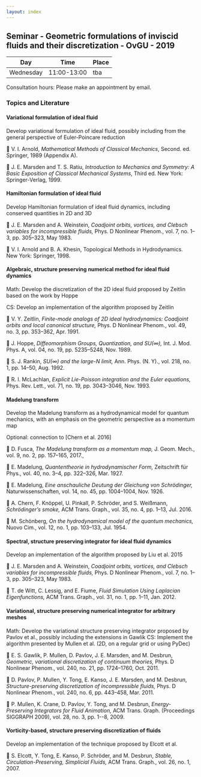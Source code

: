 ```yaml
---
layout: index
---
```


Seminar - Geometric formulations of inviscid fluids and their discretization - OvGU - 2019
-----


| Day | Time | Place |
| ------- | ------ | ------- |
| Wednesday | 11:00-13:00 | tba |

Consultation hours: Please make an appointment by email.



### Topics and Literature

#### Variational formulation of ideal fluid

Develop variational formulation of ideal fluid, possibly including from the general perspective of Euler-Poincare reduction
  
:memo: V. I. Arnold, *Mathematical Methods of Classical Mechanics*, Second. ed. Springer, 1989 (Appendix A).

:memo: J. E. Marsden and T. S. Ratiu, *Introduction to Mechanics and Symmetry: A Basic Exposition of Classical Mechanical Systems*, Third ed. New York: Springer-Verlag, 1999.


#### Hamiltonian formulation of ideal fluid

Develop Hamiltonian formulation of ideal fluid dynamics, including conserved quantities in 2D and 3D

:memo: J. E. Marsden and A. Weinstein, *Coadjoint orbits, vortices, and Clebsch variables for incompressible fluids,* Phys. D Nonlinear Phenom., vol. 7, no. 1–3, pp. 305–323, May 1983.

:memo: V. I. Arnold and B. A. Khesin, Topological Methods in Hydrodynamics. New York: Springer, 1998.


#### Algebraic, structure preserving numerical method for ideal fluid dynamics

Math: Develop the discretization of the 2D ideal fluid proposed by Zeitlin based on the work by Hoppe

CS: Develop an implementation of the algorithm proposed by Zeitlin

:memo: V. Y. Zeitlin, *Finite-mode analogs of 2D ideal hydrodynamics: Coadjoint orbits and local canonical structure,* Phys. D Nonlinear Phenom., vol. 49, no. 3, pp. 353–362, Apr. 1991.

:memo: J. Hoppe, *Diffeomorphism Groups, Quantization, and SU(∞),* Int. J. Mod. Phys. A, vol. 04, no. 19, pp. 5235–5248, Nov. 1989.

:memo: S. J. Rankin, *SU(∞) and the large-N limit,* Ann. Phys. (N. Y)., vol. 218, no. 1, pp. 14–50, Aug. 1992.

:memo: R. I. McLachlan, *Explicit Lie-Poisson integration and the Euler equations,* Phys. Rev. Lett., vol. 71, no. 19, pp. 3043–3046, Nov. 1993.


#### Madelung transform

Develop the Madelung transform as a hydrodynamical model for quantum mechanics, with an emphasis on the geometric perspective as a momentum map

Optional: connection to [Chern et al. 2016]

:memo: D. Fusca, *The Madelung transform as a momentum map,* J. Geom. Mech., vol. 9, no. 2, pp. 157–165, 2017.,

:memo: E. Madelung, *Quantentheorie in hydrodynamischer Form,* Zeitschrift für Phys., vol. 40, no. 3–4, pp. 322–326, Mar. 1927.

:memo: E. Madelung, *Eine anschauliche Deutung der Gleichung von Schrödinger,* Naturwissenschaften, vol. 14, no. 45, pp. 1004–1004, Nov. 1926.

:memo: A. Chern, F. Knöppel, U. Pinkall, P. Schröder, and S. Weißmann, *Schrödinger’s smoke,* ACM Trans. Graph., vol. 35, no. 4, pp. 1–13, Jul. 2016.

:memo: M. Schönberg, *On the hydrodynamical model of the quantum mechanics,* Nuovo Cim., vol. 12, no. 1, pp. 103–133, Jul. 1954.


#### Spectral, structure preserving integrator for ideal fluid dynamics

Develop an implementation of the algorithm proposed by Liu et al. 2015

:memo: J. E. Marsden and A. Weinstein, *Coadjoint orbits, vortices, and Clebsch variables for incompressible fluids,* Phys. D Nonlinear Phenom., vol. 7, no. 1–3, pp. 305–323, May 1983.

:memo: T. de Witt, C. Lessig, and E. Fiume, *Fluid Simulation Using Laplacian Eigenfunctions,* ACM Trans. Graph., vol. 31, no. 1, pp. 1–11, Jan. 2012.


#### Variational, structure preserving numerical integrator for arbitrary meshes

Math: Develop the variational structure preserving integrator proposed by Pavlov et al., possibly including the extensions in Gawlik
CS: Implement the algorithm presented by Mullen et al. (2D, on a regular grid or using PyDec)

:memo: E. S. Gawlik, P. Mullen, D. Pavlov, J. E. Marsden, and M. Desbrun, *Geometric, variational discretization of continuum theories,* Phys. D Nonlinear Phenom., vol. 240, no. 21, pp. 1724–1760, Oct. 2011.

:memo: D. Pavlov, P. Mullen, Y. Tong, E. Kanso, J. E. Marsden, and M. Desbrun, *Structure-preserving discretization of incompressible fluids,* Phys. D Nonlinear Phenom., vol. 240, no. 6, pp. 443–458, Mar. 2011.

:memo: P. Mullen, K. Crane, D. Pavlov, Y. Tong, and M. Desbrun, *Energy-Preserving Integrators for Fluid Animation,* ACM Trans. Graph. (Proceedings SIGGRAPH 2009), vol. 28, no. 3, pp. 1--8, 2009.


#### Vorticity-based, structure preserving discretization of fluids

Develop an implementation of the technique proposed by Elcott et al.

:memo: S. Elcott, Y. Tong, E. Kanso, P. Schröder, and M. Desbrun, *Stable, Circulation-Preserving, Simplicial Fluids,* ACM Trans. Graph., vol. 26, no. 1, 2007.

